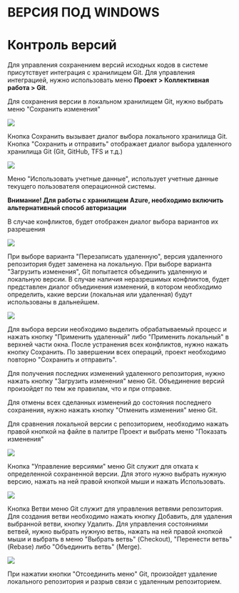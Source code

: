 # ВЕРСИЯ ПОД WINDOWS

# Контроль версий

Для управления сохранением версий исходных кодов в системе присутствует интеграция с хранилищем Git. Для управления интеграцией, нужно использовать меню **Проект > Коллективная работа > Git**.

Для сохранения версии в локальном хранилищем Git, нужно выбрать меню "Сохранить изменения"

![](<../../.gitbook/assets/0 (187).png>)

Кнопка Сохранить вызывает диалог выбора локального хранилища Git. Кнопка "Сохранить и отправить" отображает диалог выбора удаленного хранилища Git (Git, GitHub, TFS и т.д.)

![](<../../.gitbook/assets/1 (142).png>)

Меню "Использовать учетные данные", использует учетные данные текущего пользователя операционной системы.

**Внимание! Для работы с хранилищем Azure, необходимо включить альтернативный способ авторизации**

В случае конфликтов, будет отображен диалог выбора вариантов их разрешения

![](<../../.gitbook/assets/001 (13).png>)

При выборе варианта "Перезаписать удаленную", версия удаленного репозитория будет заменена на локальную. При выборе варианта "Загрузить изменения", Git попытается объединить удаленную и локальную версии. В случае наличия неразрешимых конфликтов, будет представлен диалог объединения изменений, в котором необходимо определить, какие версии (локальная или удаленная) будут использованы в дальнейшем.

![](<../../.gitbook/assets/001 (3).png>)

Для выбора версии необходимо выделить обрабатываемый процесс и нажать кнопку "Применить удаленный" либо "Применить локальный" в верхней части окна. После устранения всех конфликтов, нужно нажать кнопку Сохранить. По завершении всех операций, проект необходимо повторно "Сохранить и отправить".

Для получения последних изменений удаленного репозитория, нужно нажать кнопку "Загрузить изменения" меню Git. Объединение версий произойдет по тем же правилам, что и при отправке.

Для отмены всех сделанных изменений до состояния последнего сохранения, нужно нажать кнопку "Отменить изменения" меню Git.

Для сравнения локальной версии с репозиторием, необходимо нажать правой кнопкой на файле  в палитре Проект и выбрать меню "Показать изменения"

![](<../../.gitbook/assets/image (12).png>)

Кнопка "Управление версиями" меню Git служит для отката к определенной сохраненной версии. Для этого нужно выбрать нужную версию, нажать на ней правой кнопкой мыши и нажать Использовать.

![](<../../.gitbook/assets/001 (20).png>)

Кнопка Ветви меню Git служит для управления ветвями репозитория. Для создания ветви необходимо нажать кнопку Добавить, для удаления выбранной ветви, кнопку Удалить. Для управления состояниями ветвей, нужно выбрать нужную ветвь, нажать на ней правой кнопкой мыши и выбрать в меню "Выбрать ветвь" (Checkout), "Перенести ветвь" (Rebase) либо "Объединить ветвь" (Merge).

![](<../../.gitbook/assets/001 (7).png>)

При нажатии кнопки "Отсоединить меню" Git, произойдет удаление локального репозитория и разрыв связи с удаленным репозиторием.
